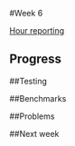 #Week 6

[Hour reporting](https://github.com/saskeli/NonogramSolver_TiRa/blob/master/Documentation/Hour_reporting.md)

## Progress

##Testing

##Benchmarks

##Problems

##Next week
